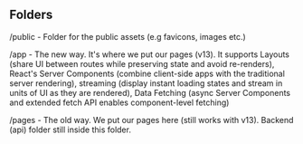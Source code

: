 ## Folders

/public - Folder for the public assets (e.g favicons, images etc.)

/app - The new way. It's where we put our pages (v13). It supports Layouts (share UI between routes while preserving state and avoid re-renders), React's Server Components (combine client-side apps with the traditional server rendering), streaming (display instant loading states and stream in units of UI as they are rendered), Data Fetching (async Server Components and extended fetch API enables component-level fetching)

/pages - The old way. We put our pages here (still works with v13). Backend (api) folder still inside this folder.
